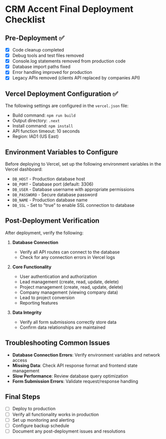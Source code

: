 # CRM Accent Final Deployment Checklist

## Pre-Deployment ✅

- [x] Code cleanup completed
- [x] Debug tools and test files removed
- [x] Console.log statements removed from production code
- [x] Database import paths fixed
- [x] Error handling improved for production
- [x] Legacy APIs removed (clients API replaced by companies API)

## Vercel Deployment Configuration ✅

The following settings are configured in the `vercel.json` file:
- Build command: `npm run build`
- Output directory: `.next`
- Install command: `npm install`
- API function timeout: 10 seconds
- Region: IAD1 (US East)

## Environment Variables to Configure

Before deploying to Vercel, set up the following environment variables in the Vercel dashboard:

- `DB_HOST` - Production database host
- `DB_PORT` - Database port (default: 3306)
- `DB_USER` - Database username with appropriate permissions
- `DB_PASSWORD` - Secure database password
- `DB_NAME` - Production database name
- `DB_SSL` - Set to "true" to enable SSL connection to database

## Post-Deployment Verification

After deployment, verify the following:

1. **Database Connection**
   - Verify all API routes can connect to the database
   - Check for any connection errors in Vercel logs

2. **Core Functionality**
   - User authentication and authorization
   - Lead management (create, read, update, delete)
   - Project management (create, read, update, delete)
   - Company management (viewing company data)
   - Lead to project conversion
   - Reporting features

3. **Data Integrity**
   - Verify all form submissions correctly store data
   - Confirm data relationships are maintained

## Troubleshooting Common Issues

- **Database Connection Errors**: Verify environment variables and network access
- **Missing Data**: Check API response format and frontend state management
- **Slow Performance**: Review database query optimization
- **Form Submission Errors**: Validate request/response handling

## Final Steps

- [ ] Deploy to production
- [ ] Verify all functionality works in production
- [ ] Set up monitoring and alerting
- [ ] Configure backup schedule
- [ ] Document any post-deployment issues and resolutions
